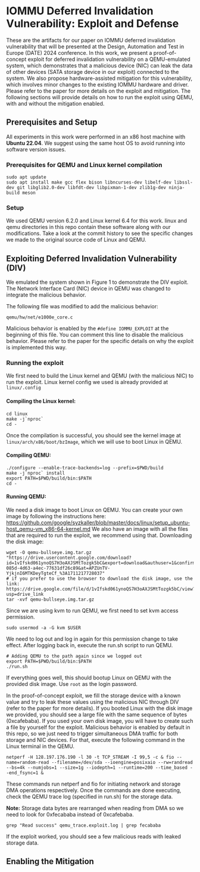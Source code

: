 # IOMMU Deferred Invalidation Vulnerability: Exploit and Defense
These are the artifacts for our paper on IOMMU deferred invalidation vulnerability that will be presented at the Design, Automation and Test in Europe (DATE) 2024 conference. 
In this work, we present a proof-of-concept exploit for deferred invalidation vulnerability on a QEMU-emulated system, which demonstrates that a malicious device (NIC) can leak the data of other devices (SATA storage device in our exploit) connected to the system. 
We also propose hardware-assisted mitigation for this vulnerability, which involves minor changes to the existing IOMMU hardware and driver. 
Please refer to the paper for more details on the exploit and mitigation. 
The following sections will provide details on how to run the exploit using QEMU, with and without the mitigation enabled.

## Prerequisites and Setup
All experiments in this work were performed in an x86 host machine with **Ubuntu 22.04**. 
We suggest using the same host OS to avoid running into software version issues. 

### Prerequisites for QEMU and Linux kernel compilation
```
sudo apt update
sudo apt install make gcc flex bison libncurses-dev libelf-dev libssl-dev git libglib2.0-dev libfdt-dev libpixman-1-dev zlib1g-dev ninja-build meson
```
### Setup
We used QEMU version 6.2.0 and Linux kernel 6.4 for this work. linux and qemu directories in this repo contain these software along with our modifications. Take a look at the commit history to see the specific changes we made to the original source code of Linux and QEMU. 
## Exploiting Deferred Invalidation Vulnerability (DIV)
We emulated the system shown in Figure 1 to demonstrate the DIV exploit. 
The Network Interface Card (NIC) device in QEMU was changed to integrate the malicious behavior. 

The following file was modified to add the malicious behavior:
```
qemu/hw/net/e1000e_core.c
```
Malicious behavior is enabled by the ```#define IOMMU_EXPLOIT``` at the beginning of this file. 
You can comment this line to disable the malicious behavior. 
Please refer to the paper for the specific details on why the exploit is implemented this way. 

### Running the exploit
We first need to build the Linux kernel and QEMU (with the malicious NIC) to run the exploit. 
Linux kernel config we used is already provided at ```linux/.config```
#### Compiling the Linux kernel:
```
cd linux
make -j`nproc`
cd -
```
Once the compilation is successful, you should see the kernel image at ```linux/arch/x86/boot/bzImage```, which we will use to boot Linux in QEMU. 

#### Compiling QEMU:
```
./configure --enable-trace-backends=log --prefix=$PWD/build
make -j`nproc` install
export PATH=$PWD/build/bin:$PATH
cd -
```

#### Running QEMU:
We need a disk image to boot Linux on QEMU. You can create your own image by following the instructions here: https://github.com/google/syzkaller/blob/master/docs/linux/setup_ubuntu-host_qemu-vm_x86-64-kernel.md
We also have an image with all the files that are required to run the exploit, we recommend using that. 
Downloading the disk image:
```
wget -O qemu-bullseye.img.tar.gz "https://drive.usercontent.google.com/download?id=1vIfskd061ynoQS7H3oAXJSMtTozgk5bC&export=download&authuser=1&confirm=t&uuid=aa1384be-085d-4d63-a4ec-77631df26c89&at=APZUnTV-YjkjnI6MTKDeyTgteCf_%3A1711217728037"
# if you prefer to use the browser to download the disk image, use the link: https://drive.google.com/file/d/1vIfskd061ynoQS7H3oAXJSMtTozgk5bC/view?usp=drive_link
tar -xvf qemu-bullseye.img.tar.gz
```

Since we are using kvm to run QEMU, we first need to set kvm access permission.
```
sudo usermod -a -G kvm $USER
```
We need to log out and log in again for this permission change to take effect. After logging back in, execute the run.sh script to run QEMU. 
```
# Adding QEMU to the path again since we logged out
export PATH=$PWD/build/bin:$PATH
./run.sh
```
If everything goes well, this should bootup Linux on QEMU with the provided disk image.
Use ```root``` as the login password.

In the proof-of-concept exploit, we fill the storage device with a known value and try to leak these values using the malicious NIC through DIV (refer to the paper for more details).
If you booted Linux with the disk image we provided, you should see a large file with the same sequence of bytes (0xcafebaba). 
If you used your own disk image, you will have to create such a file by yourself for the exploit. 
Malicious behavior is enabled by default in this repo, so we just need to trigger simultaneous DMA traffic for both storage and NIC devices. 
For that, execute the following command in the Linux terminal in the QEMU. 
```
netperf -H 128.197.176.190 -l 30 -t TCP_STREAM -I 99,5 -c & fio --name=random-read --filename=/dev/sda --ioengine=posixaio --rw=randread --bs=4k --numjobs=1 --size=1g --iodepth=1 --runtime=200 --time_based --end_fsync=1 &
```
These commands run netperf and fio for initiating network and storage DMA operations respectively. 
Once the commands are done executing, check the QEMU trace log (specified in run.sh) for the storage data. 

**Note:** Storage data bytes are rearranged when reading from DMA so we need to look for 0xfecababa instead of 0xcafebaba.
```
grep "Read success" qemu_trace.exploit.log | grep fecababa
```
If the exploit worked, you should see a few malicious reads with leaked storage data. 

## Enabling the Mitigation
